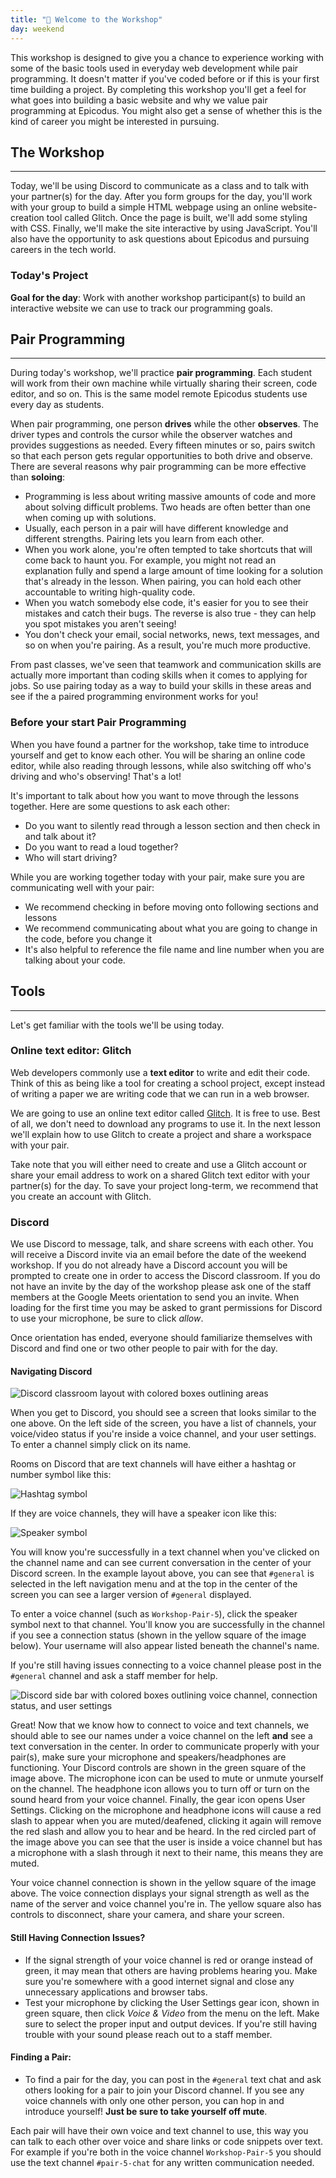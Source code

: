 ```yaml
---
title: "📓 Welcome to the Workshop"
day: weekend
---
```


This workshop is designed to give you a chance to experience working with some of the basic tools used in everyday web development while pair programming. It doesn't matter if you've coded before or if this is your first time building a project. By completing this workshop you'll get a feel for what goes into building a basic website and why we value pair programming at Epicodus. You might also get a sense of whether this is the kind of career you might be interested in pursuing.

## The Workshop
---

Today, we'll be using Discord to communicate as a class and to talk with your partner(s) for the day. After you form groups for the day, you'll work with your group to build a simple HTML webpage using an online website-creation tool called Glitch. Once the page is built, we'll add some styling with CSS. Finally, we'll make the site interactive by using JavaScript. You'll also have the opportunity to ask questions about Epicodus and pursuing careers in the tech world.

### Today's Project

**Goal for the day**: Work with another workshop participant(s) to build an interactive website we can use to track our programming goals.

## Pair Programming
---

During today's workshop, we'll practice **pair programming**. Each student will work from their own machine while virtually sharing their screen, code editor, and so on. This is the same model remote Epicodus students use every day as students.

When pair programming, one person **drives** while the other **observes**. The driver types and controls the cursor while the observer watches and provides suggestions as needed. Every fifteen minutes or so, pairs switch so that each person gets regular opportunities to both drive and observe. There are several reasons why pair programming can be more effective than **soloing**:

- Programming is less about writing massive amounts of code and more about solving difficult problems. Two heads are often better than one when coming up with solutions.
- Usually, each person in a pair will have different knowledge and different strengths. Pairing lets you learn from each other.
- When you work alone, you're often tempted to take shortcuts that will come back to haunt you. For example, you might not read an explanation fully and spend a large amount of time looking for a solution that's already in the lesson. When pairing, you can hold each other accountable to writing high-quality code.
- When you watch somebody else code, it's easier for you to see their mistakes and catch their bugs. The reverse is also true - they can help you spot mistakes you aren't seeing!
- You don't check your email, social networks, news, text messages, and so on when you're pairing. As a result, you're much more productive.

From past classes, we've seen that teamwork and communication skills are actually more important than coding skills when it comes to applying for jobs. So use pairing today as a way to build your skills in these areas and see if the a paired programming environment works for you!

### Before your start Pair Programming

When you have found a partner for the workshop, take time to introduce yourself and get to know each other. You will be sharing an online code editor, while also reading through lessons, while also switching off who's driving and who's observing! That's a lot! 

It's important to talk about how you want to move through the lessons together. Here are some questions to ask each other:

* Do you want to silently read through a lesson section and then check in and talk about it?
* Do you want to read a loud together?
* Who will start driving?

While you are working together today with your pair, make sure you are communicating well with your pair:

* We recommend checking in before moving onto following sections and lessons
* We recommend communicating about what you are going to change in the code, before you change it
* It's also helpful to reference the file name and line number when you are talking about your code.

## Tools
---

Let's get familiar with the tools we'll be using today.

### Online text editor: Glitch

Web developers commonly use a **text editor** to write and edit their code. Think of this as being like a tool for creating a school project, except instead of writing a paper we are writing code that we can run in a web browser.

We are going to use an online text editor called [Glitch](https://glitch.com). It is free to use. Best of all, we don't need to download any programs to use it. In the next lesson we'll explain how to use Glitch to create a project and share a workspace with your pair. 

Take note that you will either need to create and use a Glitch account or share your email address to work on a shared Glitch text editor with your partner(s) for the day. To save your project long-term, we recommend that you create an account with Glitch.

### Discord

We use Discord to message, talk, and share screens with each other. You will receive a Discord invite via an email before the date of the weekend workshop. If you do not already have a Discord account you will be prompted to create one in order to access the Discord classroom. If you do not have an invite by the day of the workshop please ask one of the staff members at the Google Meets orientation to send you an invite. When loading for the first time you may be asked to grant permissions for Discord to use your microphone, be sure to click _allow_.

Once orientation has ended, everyone should familiarize themselves with Discord and find one or two other people to pair with for the day.

#### Navigating Discord

![Discord classroom layout with colored boxes outlining areas](https://learnhowtoprogram.s3.us-west-2.amazonaws.com/Workshop/Workshop+Discord/discord-layout.png)

When you get to Discord, you should see a screen that looks similar to the one above. On the left side of the screen, you have a list of channels, your voice/video status if you're inside a voice channel, and your user settings. To enter a channel simply click on its name.

Rooms on Discord that are text channels will have either a hashtag or number symbol like this:

![Hashtag symbol](https://learnhowtoprogram.s3.us-west-2.amazonaws.com/Workshop/Workshop+Discord/discord-text-symbol.png)

If they are voice channels, they will have a speaker icon like this:

![Speaker symbol](https://learnhowtoprogram.s3.us-west-2.amazonaws.com/Workshop/Workshop+Discord/discord-voice-symbol.png)

You will know you're successfully in a text channel when you've clicked on the channel name and can see current conversation in the center of your Discord screen. In the example layout above, you can see that `#general` is selected in the left navigation menu and at the top in the center of the screen you can see a larger version of `#general` displayed.

To enter a voice channel (such as `Workshop-Pair-5`), click the speaker symbol next to that channel. You'll know you are successfully in the channel if you see a connection status (shown in the yellow square of the image below). Your username will also appear listed beneath the channel's name.

If you're still having issues connecting to a voice channel please post in the `#general` channel and ask a staff member for help.

![Discord side bar with colored boxes outlining voice channel, connection status, and user settings](https://learnhowtoprogram.s3.us-west-2.amazonaws.com/Workshop/Workshop+Discord/discord-voice-connection.png)

Great! Now that we know how to connect to voice and text channels, we should able to see our names under a voice channel on the left **and** see a text conversation in the center. In order to communicate properly with your pair(s), make sure your microphone and speakers/headphones are functioning. Your Discord controls are shown in the green square of the image above. The microphone icon can be used to mute or unmute yourself on the channel. The headphone icon allows you to turn off or turn on the sound heard from your voice channel. Finally, the gear icon opens User Settings. Clicking on the microphone and headphone icons will cause a red slash to appear when you are muted/deafened, clicking it again will remove the red slash and allow you to hear and be heard. In the red circled part of the image above you can see that the user is inside a voice channel but has a microphone with a slash through it next to their name, this means they are muted.

Your voice channel connection is shown in the yellow square of the image above. The voice connection displays your signal strength as well as the name of the server and voice channel you're in. The yellow square also has controls to disconnect, share your camera, and share your screen.

#### Still Having Connection Issues?

- If the signal strength of your voice channel is red or orange instead of green, it may mean that others are having problems hearing you. Make sure you're somewhere with a good internet signal and close any unnecessary applications and browser tabs.
- Test your microphone by clicking the User Settings gear icon, shown in green square, then click _Voice & Video_ from the menu on the left. Make sure to select the proper input and output devices. If you're still having trouble with your sound please reach out to a staff member.

#### Finding a Pair:

- To find a pair for the day, you can post in the `#general` text chat and ask others looking for a pair to join your Discord channel. If you see any voice channels with only one other person, you can hop in and introduce yourself! **Just be sure to take yourself off mute**.

Each pair will have their own voice and text channel to use, this way you can talk to each other over voice and share links or code snippets over text. For example if you're both in the voice channel `Workshop-Pair-5` you should use the text channel `#pair-5-chat` for any written communication needed.

